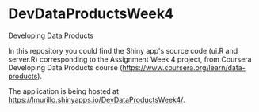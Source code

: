 # DevDataProductsWeek4
Developing Data Products

In this repository you could find the Shiny app's source code (ui.R and server.R) corresponding to the Assignment Week 4 project, from Coursera Developing Data Products course (https://www.coursera.org/learn/data-products).

The application is being hosted at https://lmurillo.shinyapps.io/DevDataProductsWeek4/.